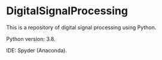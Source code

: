 # DigitalSignalProcessing
This is a repository of digital signal processing using Python. 

Python version: 3.8. 

IDE: Spyder (Anaconda). 
